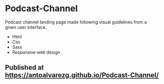 # Podcast-Channel

Podcast channel landing page made following visual guidelines from a given user interface.

- Html
- Css
- Sass
- Responsive web design

## Published at https://antoalvarezg.github.io/Podcast-Channel/
